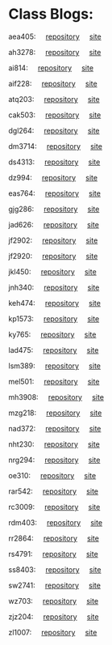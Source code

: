 # Class Blogs: 

aea405: &nbsp;&nbsp;&nbsp;&nbsp;[repository](https://github.com/nyu-ossd-s18/aea405-weekly)
&nbsp;&nbsp;&nbsp;&nbsp;[site](https://nyu-ossd-s18.github.io/aea405-weekly)

ah3278: &nbsp;&nbsp;&nbsp;&nbsp;[repository](https://github.com/nyu-ossd-s18/ah3278-weekly)
&nbsp;&nbsp;&nbsp;&nbsp;[site](https://nyu-ossd-s18.github.io/ah3278-weekly)

ai814: &nbsp;&nbsp;&nbsp;&nbsp;[repository](https://github.com/nyu-ossd-s18/ai814-weekly)
&nbsp;&nbsp;&nbsp;&nbsp;[site](https://nyu-ossd-s18.github.io/ai814-weekly)

aif228: &nbsp;&nbsp;&nbsp;&nbsp;[repository](https://github.com/nyu-ossd-s18/aif228-weekly)
&nbsp;&nbsp;&nbsp;&nbsp;[site](https://nyu-ossd-s18.github.io/aif228-weekly)

atq203: &nbsp;&nbsp;&nbsp;&nbsp;[repository](https://github.com/nyu-ossd-s18/atq203-weekly)
&nbsp;&nbsp;&nbsp;&nbsp;[site](https://nyu-ossd-s18.github.io/atq203-weekly)

cak503: &nbsp;&nbsp;&nbsp;&nbsp;[repository](https://github.com/nyu-ossd-s18/cak503-weekly)
&nbsp;&nbsp;&nbsp;&nbsp;[site](https://nyu-ossd-s18.github.io/cak503-weekly)

dgl264: &nbsp;&nbsp;&nbsp;&nbsp;[repository](https://github.com/nyu-ossd-s18/dgl264-weekly)
&nbsp;&nbsp;&nbsp;&nbsp;[site](https://nyu-ossd-s18.github.io/dgl264-weekly)

dm3714: &nbsp;&nbsp;&nbsp;&nbsp;[repository](https://github.com/nyu-ossd-s18/dm3714-weekly)
&nbsp;&nbsp;&nbsp;&nbsp;[site](https://nyu-ossd-s18.github.io/dm3714-weekly)

ds4313: &nbsp;&nbsp;&nbsp;&nbsp;[repository](https://github.com/nyu-ossd-s18/ds4313-weekly)
&nbsp;&nbsp;&nbsp;&nbsp;[site](https://nyu-ossd-s18.github.io/ds4313-weekly)

dz994: &nbsp;&nbsp;&nbsp;&nbsp;[repository](https://github.com/nyu-ossd-s18/dz994-weekly)
&nbsp;&nbsp;&nbsp;&nbsp;[site](https://nyu-ossd-s18.github.io/dz994-weekly)

eas764: &nbsp;&nbsp;&nbsp;&nbsp;[repository](https://github.com/nyu-ossd-s18/eas764-weekly)
&nbsp;&nbsp;&nbsp;&nbsp;[site](https://nyu-ossd-s18.github.io/eas764-weekly)

gjg286: &nbsp;&nbsp;&nbsp;&nbsp;[repository](https://github.com/nyu-ossd-s18/gjg286-weekly)
&nbsp;&nbsp;&nbsp;&nbsp;[site](https://nyu-ossd-s18.github.io/gjg286-weekly)

jad626: &nbsp;&nbsp;&nbsp;&nbsp;[repository](https://github.com/nyu-ossd-s18/jad626-weekly)
&nbsp;&nbsp;&nbsp;&nbsp;[site](https://nyu-ossd-s18.github.io/jad626-weekly)

jf2902: &nbsp;&nbsp;&nbsp;&nbsp;[repository](https://github.com/nyu-ossd-s18/jf2902-weekly)
&nbsp;&nbsp;&nbsp;&nbsp;[site](https://nyu-ossd-s18.github.io/jf2902-weekly)

jf2920: &nbsp;&nbsp;&nbsp;&nbsp;[repository](https://github.com/nyu-ossd-s18/jf2920-weekly)
&nbsp;&nbsp;&nbsp;&nbsp;[site](https://nyu-ossd-s18.github.io/jf2920-weekly)

jkl450: &nbsp;&nbsp;&nbsp;&nbsp;[repository](https://github.com/nyu-ossd-s18/jkl450-weekly)
&nbsp;&nbsp;&nbsp;&nbsp;[site](https://nyu-ossd-s18.github.io/jkl450-weekly)

jnh340: &nbsp;&nbsp;&nbsp;&nbsp;[repository](https://github.com/nyu-ossd-s18/jnh340-weekly)
&nbsp;&nbsp;&nbsp;&nbsp;[site](https://nyu-ossd-s18.github.io/jnh340-weekly)

keh474: &nbsp;&nbsp;&nbsp;&nbsp;[repository](https://github.com/nyu-ossd-s18/keh474-weekly)
&nbsp;&nbsp;&nbsp;&nbsp;[site](https://nyu-ossd-s18.github.io/keh474-weekly)

kp1573: &nbsp;&nbsp;&nbsp;&nbsp;[repository](https://github.com/nyu-ossd-s18/kp1573-weekly)
&nbsp;&nbsp;&nbsp;&nbsp;[site](https://nyu-ossd-s18.github.io/kp1573-weekly)

ky765: &nbsp;&nbsp;&nbsp;&nbsp;[repository](https://github.com/nyu-ossd-s18/ky765-weekly)
&nbsp;&nbsp;&nbsp;&nbsp;[site](https://nyu-ossd-s18.github.io/ky765-weekly)

lad475: &nbsp;&nbsp;&nbsp;&nbsp;[repository](https://github.com/nyu-ossd-s18/lad475-weekly)
&nbsp;&nbsp;&nbsp;&nbsp;[site](https://nyu-ossd-s18.github.io/lad475-weekly)

lsm389: &nbsp;&nbsp;&nbsp;&nbsp;[repository](https://github.com/nyu-ossd-s18/lsm389-weekly)
&nbsp;&nbsp;&nbsp;&nbsp;[site](https://nyu-ossd-s18.github.io/lsm389-weekly)

mel501: &nbsp;&nbsp;&nbsp;&nbsp;[repository](https://github.com/nyu-ossd-s18/mel501-weekly)
&nbsp;&nbsp;&nbsp;&nbsp;[site](https://nyu-ossd-s18.github.io/mel501-weekly)

mh3908: &nbsp;&nbsp;&nbsp;&nbsp;[repository](https://github.com/nyu-ossd-s18/mh3908-weekly)
&nbsp;&nbsp;&nbsp;&nbsp;[site](https://nyu-ossd-s18.github.io/mh3908-weekly)

mzg218: &nbsp;&nbsp;&nbsp;&nbsp;[repository](https://github.com/nyu-ossd-s18/mzg218-weekly)
&nbsp;&nbsp;&nbsp;&nbsp;[site](https://nyu-ossd-s18.github.io/mzg218-weekly)

nad372: &nbsp;&nbsp;&nbsp;&nbsp;[repository](https://github.com/nyu-ossd-s18/nad372-weekly)
&nbsp;&nbsp;&nbsp;&nbsp;[site](https://nyu-ossd-s18.github.io/nad372-weekly)

nht230: &nbsp;&nbsp;&nbsp;&nbsp;[repository](https://github.com/nyu-ossd-s18/nht230-weekly)
&nbsp;&nbsp;&nbsp;&nbsp;[site](https://nyu-ossd-s18.github.io/nht230-weekly)

nrg294: &nbsp;&nbsp;&nbsp;&nbsp;[repository](https://github.com/nyu-ossd-s18/nrg294-weekly)
&nbsp;&nbsp;&nbsp;&nbsp;[site](https://nyu-ossd-s18.github.io/nrg294-weekly)

oe310: &nbsp;&nbsp;&nbsp;&nbsp;[repository](https://github.com/nyu-ossd-s18/oe310-weekly)
&nbsp;&nbsp;&nbsp;&nbsp;[site](https://nyu-ossd-s18.github.io/oe310-weekly)

rar542: &nbsp;&nbsp;&nbsp;&nbsp;[repository](https://github.com/nyu-ossd-s18/rar542-weekly)
&nbsp;&nbsp;&nbsp;&nbsp;[site](https://nyu-ossd-s18.github.io/rar542-weekly)

rc3009: &nbsp;&nbsp;&nbsp;&nbsp;[repository](https://github.com/nyu-ossd-s18/rc3009-weekly)
&nbsp;&nbsp;&nbsp;&nbsp;[site](https://nyu-ossd-s18.github.io/rc3009-weekly)

rdm403: &nbsp;&nbsp;&nbsp;&nbsp;[repository](https://github.com/nyu-ossd-s18/rdm403-weekly)
&nbsp;&nbsp;&nbsp;&nbsp;[site](https://nyu-ossd-s18.github.io/rdm403-weekly)

rr2864: &nbsp;&nbsp;&nbsp;&nbsp;[repository](https://github.com/nyu-ossd-s18/rr2864-weekly)
&nbsp;&nbsp;&nbsp;&nbsp;[site](https://nyu-ossd-s18.github.io/rr2864-weekly)

rs4791: &nbsp;&nbsp;&nbsp;&nbsp;[repository](https://github.com/nyu-ossd-s18/rs4791-weekly)
&nbsp;&nbsp;&nbsp;&nbsp;[site](https://nyu-ossd-s18.github.io/rs4791-weekly)

ss8403: &nbsp;&nbsp;&nbsp;&nbsp;[repository](https://github.com/nyu-ossd-s18/ss8403-weekly)
&nbsp;&nbsp;&nbsp;&nbsp;[site](https://nyu-ossd-s18.github.io/ss8403-weekly)

sw2741: &nbsp;&nbsp;&nbsp;&nbsp;[repository](https://github.com/nyu-ossd-s18/sw2741-weekly)
&nbsp;&nbsp;&nbsp;&nbsp;[site](https://nyu-ossd-s18.github.io/sw2741-weekly)

wz703: &nbsp;&nbsp;&nbsp;&nbsp;[repository](https://github.com/nyu-ossd-s18/wz703-weekly)
&nbsp;&nbsp;&nbsp;&nbsp;[site](https://nyu-ossd-s18.github.io/wz703-weekly)

zjz204: &nbsp;&nbsp;&nbsp;&nbsp;[repository](https://github.com/nyu-ossd-s18/zjz204-weekly)
&nbsp;&nbsp;&nbsp;&nbsp;[site](https://nyu-ossd-s18.github.io/zjz204-weekly)

zl1007: &nbsp;&nbsp;&nbsp;&nbsp;[repository](https://github.com/nyu-ossd-s18/zl1007-weekly)
&nbsp;&nbsp;&nbsp;&nbsp;[site](https://nyu-ossd-s18.github.io/zl1007-weekly)

